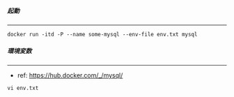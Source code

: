 
##### 起動
----
```
docker run -itd -P --name some-mysql --env-file env.txt mysql
```

##### 環境変数
----
+ ref: https://hub.docker.com/_/mysql/
```
vi env.txt
```
